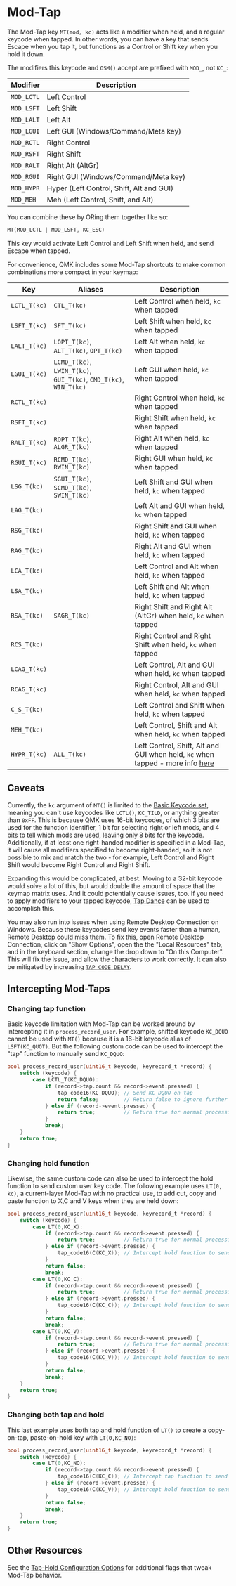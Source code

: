 # Mod-Tap

The Mod-Tap key `MT(mod, kc)` acts like a modifier when held, and a regular keycode when tapped. In other words, you can have a key that sends Escape when you tap it, but functions as a Control or Shift key when you hold it down.

The modifiers this keycode and `OSM()` accept are prefixed with `MOD_`, not `KC_`:

|Modifier  |Description                             |
|----------|----------------------------------------|
|`MOD_LCTL`|Left Control                            |
|`MOD_LSFT`|Left Shift                              |
|`MOD_LALT`|Left Alt                                |
|`MOD_LGUI`|Left GUI (Windows/Command/Meta key)     |
|`MOD_RCTL`|Right Control                           |
|`MOD_RSFT`|Right Shift                             |
|`MOD_RALT`|Right Alt (AltGr)                       |
|`MOD_RGUI`|Right GUI (Windows/Command/Meta key)    |
|`MOD_HYPR`|Hyper (Left Control, Shift, Alt and GUI)|
|`MOD_MEH` |Meh (Left Control, Shift, and Alt)      |

You can combine these by ORing them together like so:

```c
MT(MOD_LCTL | MOD_LSFT, KC_ESC)
```

This key would activate Left Control and Left Shift when held, and send Escape when tapped.

For convenience, QMK includes some Mod-Tap shortcuts to make common combinations more compact in your keymap:

|Key         |Aliases                                                          |Description                                                   |
|------------|-----------------------------------------------------------------|--------------------------------------------------------------|
|`LCTL_T(kc)`|`CTL_T(kc)`                                                      |Left Control when held, `kc` when tapped                      |
|`LSFT_T(kc)`|`SFT_T(kc)`                                                      |Left Shift when held, `kc` when tapped                        |
|`LALT_T(kc)`|`LOPT_T(kc)`, `ALT_T(kc)`, `OPT_T(kc)`                           |Left Alt when held, `kc` when tapped                          |
|`LGUI_T(kc)`|`LCMD_T(kc)`, `LWIN_T(kc)`, `GUI_T(kc)`, `CMD_T(kc)`, `WIN_T(kc)`|Left GUI when held, `kc` when tapped                          |
|`RCTL_T(kc)`|                                                                 |Right Control when held, `kc` when tapped                     |
|`RSFT_T(kc)`|                                                                 |Right Shift when held, `kc` when tapped                       |
|`RALT_T(kc)`|`ROPT_T(kc)`, `ALGR_T(kc)`                                       |Right Alt when held, `kc` when tapped                         |
|`RGUI_T(kc)`|`RCMD_T(kc)`, `RWIN_T(kc)`                                       |Right GUI when held, `kc` when tapped                         |
|`LSG_T(kc)` |`SGUI_T(kc)`, `SCMD_T(kc)`, `SWIN_T(kc)`                         |Left Shift and GUI when held, `kc` when tapped                |
|`LAG_T(kc)` |                                                                 |Left Alt and GUI when held, `kc` when tapped                  |
|`RSG_T(kc)` |                                                                 |Right Shift and GUI when held, `kc` when tapped               |
|`RAG_T(kc)` |                                                                 |Right Alt and GUI when held, `kc` when tapped                 |
|`LCA_T(kc)` |                                                                 |Left Control and Alt when held, `kc` when tapped              |
|`LSA_T(kc)` |                                                                 |Left Shift and Alt when held, `kc` when tapped                |
|`RSA_T(kc)` |`SAGR_T(kc)`                                                     |Right Shift and Right Alt (AltGr) when held, `kc` when tapped |
|`RCS_T(kc)` |                                                                 |Right Control and Right Shift when held, `kc` when tapped     |
|`LCAG_T(kc)`|                                                                 |Left Control, Alt and GUI when held, `kc` when tapped         |
|`RCAG_T(kc)`|                                                                 |Right Control, Alt and GUI when held, `kc` when tapped        |
|`C_S_T(kc)` |                                                                 |Left Control and Shift when held, `kc` when tapped            |
|`MEH_T(kc)` |                                                                 |Left Control, Shift and Alt when held, `kc` when tapped       |
|`HYPR_T(kc)`|`ALL_T(kc)`                                                      |Left Control, Shift, Alt and GUI when held, `kc` when tapped - more info [here](https://brettterpstra.com/2012/12/08/a-useful-caps-lock-key/)|

## Caveats

Currently, the `kc` argument of `MT()` is limited to the [Basic Keycode set](keycodes_basic.md), meaning you can't use keycodes like `LCTL()`, `KC_TILD`, or anything greater than `0xFF`. This is because QMK uses 16-bit keycodes, of which 3 bits are used for the function identifier, 1 bit for selecting right or left mods, and 4 bits to tell which mods are used, leaving only 8 bits for the keycode. Additionally, if at least one right-handed modifier is specified in a Mod-Tap, it will cause all modifiers specified to become right-handed, so it is not possible to mix and match the two - for example, Left Control and Right Shift would become Right Control and Right Shift.

Expanding this would be complicated, at best. Moving to a 32-bit keycode would solve a lot of this, but would double the amount of space that the keymap matrix uses. And it could potentially cause issues, too. If you need to apply modifiers to your tapped keycode, [Tap Dance](feature_tap_dance.md#example-5-using-tap-dance-for-advanced-mod-tap-and-layer-tap-keys) can be used to accomplish this.

You may also run into issues when using Remote Desktop Connection on Windows. Because these keycodes send key events faster than a human, Remote Desktop could miss them.
To fix this, open Remote Desktop Connection, click on "Show Options", open the the "Local Resources" tab, and in the keyboard section, change the drop down to "On this Computer". This will fix the issue, and allow the characters to work correctly.
It can also be mitigated by increasing [`TAP_CODE_DELAY`](config_options.md#behaviors-that-can-be-configured).

## Intercepting Mod-Taps
### Changing tap function
Basic keycode limitation with Mod-Tap can be worked around by intercepting it in `process_record_user`. For example, shifted keycode `KC_DQUO` cannot be used with `MT()` because it is a 16-bit keycode alias of `LSFT(KC_QUOT)`. But the following custom code can be used to intercept the "tap" function to manually send `KC_DQUO`:
```c
bool process_record_user(uint16_t keycode, keyrecord_t *record) {
    switch (keycode) {
        case LCTL_T(KC_DQUO):
            if (record->tap.count && record->event.pressed) {
                tap_code16(KC_DQUO); // Send KC_DQUO on tap
                return false;        // Return false to ignore further processing of key
            } else if (record->event.pressed) {
                return true;         // Return true for normal processing of hold function 
            }
            break;
    }
    return true;
}
```
### Changing hold function
Likewise, the same custom code can also be used to intercept the hold function to send custom user key code. The following example uses `LT(0, kc)`, a current-layer Mod-Tap with no practical use, to add cut, copy and paste function to X,C and V keys when they are held down:
```c
bool process_record_user(uint16_t keycode, keyrecord_t *record) {
    switch (keycode) {
        case LT(0,KC_X):
            if (record->tap.count && record->event.pressed) {
                return true;         // Return true for normal processing of tap keycode
            } else if (record->event.pressed) {
                tap_code16(C(KC_X)); // Intercept hold function to send Ctrl-X
            }
            return false;
            break;
        case LT(0,KC_C):
            if (record->tap.count && record->event.pressed) {
                return true;         // Return true for normal processing of tap keycode
            } else if (record->event.pressed) {
                tap_code16(C(KC_C)); // Intercept hold function to send Ctrl-C
            }
            return false;
            break;
        case LT(0,KC_V):
            if (record->tap.count && record->event.pressed) {
                return true;         // Return true for normal processing of tap keycode
            } else if (record->event.pressed) {
                tap_code16(C(KC_V)); // Intercept hold function to send Ctrl-V
            }
            return false;
            break;
    }
    return true;
}
```
### Changing both tap and hold
This last example uses both tap and hold function of `LT()` to create a copy-on-tap, paste-on-hold key with `LT(0,KC_NO)`:
```c
bool process_record_user(uint16_t keycode, keyrecord_t *record) {
    switch (keycode) {
        case LT(0,KC_NO):
            if (record->tap.count && record->event.pressed) {
                tap_code16(C(KC_C)); // Intercept tap function to send Ctrl-C
            } else if (record->event.pressed) {
                tap_code16(C(KC_V)); // Intercept hold function to send Ctrl-V
            }
            return false;
            break;
    }
    return true;
}
```

## Other Resources

See the [Tap-Hold Configuration Options](tap_hold.md) for additional flags that tweak Mod-Tap behavior.
